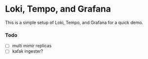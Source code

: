# Loki, Tempo, and Grafana
This is a simple setup of Loki, Tempo, and Grafana for a quick demo.

### Todo

- [ ] multi mimir replicas
- [ ] kafak ingester?
